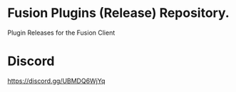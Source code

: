 # Fusion Plugins (Release) Repository.

Plugin Releases for the Fusion Client

# Discord

https://discord.gg/UBMDQ6WjYq
